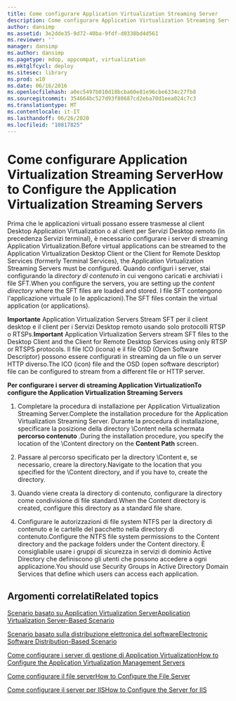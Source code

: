 ```yaml
---
title: Come configurare Application Virtualization Streaming Server
description: Come configurare Application Virtualization Streaming Server
author: dansimp
ms.assetid: 3e2dde35-9d72-40ba-9fdf-d0338bd4d561
ms.reviewer: ''
manager: dansimp
ms.author: dansimp
ms.pagetype: mdop, appcompat, virtualization
ms.mktglfcycl: deploy
ms.sitesec: library
ms.prod: w10
ms.date: 06/16/2016
ms.openlocfilehash: a0ec5497b010d18bcba60e81e96cbe6334c27fb8
ms.sourcegitcommit: 354664bc527d93f80687cd2eba70d1eea024c7c3
ms.translationtype: MT
ms.contentlocale: it-IT
ms.lasthandoff: 06/26/2020
ms.locfileid: "10817825"
---
```

# <span data-ttu-id="742bd-103">Come configurare Application Virtualization Streaming Server</span><span class="sxs-lookup"><span data-stu-id="742bd-103">How to Configure the Application Virtualization Streaming Servers</span></span>


<span data-ttu-id="742bd-104">Prima che le applicazioni virtuali possano essere trasmesse al client Desktop Application Virtualization o al client per Servizi Desktop remoto (in precedenza Servizi terminal), è necessario configurare i server di streaming Application Virtualization.</span><span class="sxs-lookup"><span data-stu-id="742bd-104">Before virtual applications can be streamed to the Application Virtualization Desktop Client or the Client for Remote Desktop Services (formerly Terminal Services), the Application Virtualization Streaming Servers must be configured.</span></span> <span data-ttu-id="742bd-105">Quando configuri i server, stai configurando la *directory di contenuto* in cui vengono caricati e archiviati i file SFT.</span><span class="sxs-lookup"><span data-stu-id="742bd-105">When you configure the servers, you are setting up the *content directory* where the SFT files are loaded and stored.</span></span> <span data-ttu-id="742bd-106">I file SFT contengono l'applicazione virtuale (o le applicazioni).</span><span class="sxs-lookup"><span data-stu-id="742bd-106">The SFT files contain the virtual application (or applications).</span></span>

<span data-ttu-id="742bd-107">**Importante**  Application Virtualization Servers Stream SFT per il client desktop e il client per i Servizi Desktop remoto usando solo protocolli RTSP o RTSPs.</span><span class="sxs-lookup"><span data-stu-id="742bd-107">**Important** Application Virtualization Servers stream SFT files to the Desktop Client and the Client for Remote Desktop Services using only RTSP or RTSPS protocols.</span></span> <span data-ttu-id="742bd-108">Il file ICO (icona) e il file OSD (Open Software Descriptor) possono essere configurati in streaming da un file o un server HTTP diverso.</span><span class="sxs-lookup"><span data-stu-id="742bd-108">The ICO (icon) file and the OSD (open software descriptor) file can be configured to stream from a different file or HTTP server.</span></span>

 

**<span data-ttu-id="742bd-109">Per configurare i server di streaming Application Virtualization</span><span class="sxs-lookup"><span data-stu-id="742bd-109">To configure the Application Virtualization Streaming Servers</span></span>**

1.  <span data-ttu-id="742bd-110">Completare la procedura di installazione per Application Virtualization Streaming Server.</span><span class="sxs-lookup"><span data-stu-id="742bd-110">Complete the installation procedure for the Application Virtualization Streaming Server.</span></span> <span data-ttu-id="742bd-111">Durante la procedura di installazione, specificare la posizione della directory \\Content nella schermata **percorso contenuto** .</span><span class="sxs-lookup"><span data-stu-id="742bd-111">During the installation procedure, you specify the location of the \\Content directory on the **Content Path** screen.</span></span>

2.  <span data-ttu-id="742bd-112">Passare al percorso specificato per la directory \\Content e, se necessario, creare la directory.</span><span class="sxs-lookup"><span data-stu-id="742bd-112">Navigate to the location that you specified for the \\Content directory, and if you have to, create the directory.</span></span>

3.  <span data-ttu-id="742bd-113">Quando viene creata la directory di contenuto, configurare la directory come condivisione di file standard.</span><span class="sxs-lookup"><span data-stu-id="742bd-113">When the Content directory is created, configure this directory as a standard file share.</span></span>

4.  <span data-ttu-id="742bd-114">Configurare le autorizzazioni di file system NTFS per la directory di contenuto e le cartelle del pacchetto nella directory di contenuto.</span><span class="sxs-lookup"><span data-stu-id="742bd-114">Configure the NTFS file system permissions to the Content directory and the package folders under the Content directory.</span></span> <span data-ttu-id="742bd-115">È consigliabile usare i gruppi di sicurezza in servizi di dominio Active Directory che definiscono gli utenti che possono accedere a ogni applicazione.</span><span class="sxs-lookup"><span data-stu-id="742bd-115">You should use Security Groups in Active Directory Domain Services that define which users can access each application.</span></span>

## <span data-ttu-id="742bd-116">Argomenti correlati</span><span class="sxs-lookup"><span data-stu-id="742bd-116">Related topics</span></span>


[<span data-ttu-id="742bd-117">Scenario basato su Application Virtualization Server</span><span class="sxs-lookup"><span data-stu-id="742bd-117">Application Virtualization Server-Based Scenario</span></span>](application-virtualization-server-based-scenario.md)

[<span data-ttu-id="742bd-118">Scenario basato sulla distribuzione elettronica del software</span><span class="sxs-lookup"><span data-stu-id="742bd-118">Electronic Software Distribution-Based Scenario</span></span>](electronic-software-distribution-based-scenario.md)

[<span data-ttu-id="742bd-119">Come configurare i server di gestione di Application Virtualization</span><span class="sxs-lookup"><span data-stu-id="742bd-119">How to Configure the Application Virtualization Management Servers</span></span>](how-to-configure-the-application-virtualization-management-servers.md)

[<span data-ttu-id="742bd-120">Come configurare il file server</span><span class="sxs-lookup"><span data-stu-id="742bd-120">How to Configure the File Server</span></span>](how-to-configure-the-file-server.md)

[<span data-ttu-id="742bd-121">Come configurare il server per IIS</span><span class="sxs-lookup"><span data-stu-id="742bd-121">How to Configure the Server for IIS</span></span>](how-to-configure-the-server-for-iis.md)

 

 





